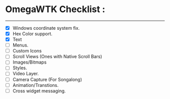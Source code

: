 # OmegaWTK Checklist :

---

- [x] Windows coordinate system fix.
- [x]  Hex Color support.
- [x]  Text
- [ ]  Menus.
- [ ]  Custom Icons
- [ ]  Scroll Views (Ones with Native Scroll Bars)
- [ ]  Images/Bitmaps
- [ ]  Styles.
- [ ]  Video Layer.
- [ ]  Camera Capture (For Songalong)
- [ ]  Animation/Transtions.
- [ ]  Cross widget messaging.
